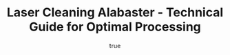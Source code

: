 ---
name: Alabaster
applications:
- industry: Art Restoration
  detail: Cleaning and restoration of alabaster sculptures and artifacts
- industry: Construction
  detail: Surface preparation and cleaning of alabaster architectural elements
technicalSpecifications:
  powerRange: 20-400W
  pulseDuration: 10-100ns
  wavelength: 1064nm
  spotSize: 0.1-2.0mm
  repetitionRate: 10-50kHz
  fluenceRange: 0.5-5 J/cm²
  safetyClass: Class 4 (requires full enclosure)
description: Alabaster, chemically known as CaSO4·2H2O, is a soft, fine-grained mineral
  frequently used in sculpture and architectural elements. Its delicate nature requires
  careful handling during laser cleaning processes to avoid surface damage. Laser
  cleaning at a wavelength of 1064nm and fluence ranging from 0.5 to 5 J/cm² ensures
  effective removal of contaminants while preserving the integrity of the alabaster's
  surface. This method is particularly suitable for non-contact cleaning and ablation,
  which are crucial for the restoration of art pieces and preparation of construction
  materials.
author:
  id: 1
  name: Yi-Chun Lin
  sex: f
  title: Ph.D.
  country: Taiwan
  expertise: Laser Materials Processing
  image: /images/author/yi-chun-lin.jpg
keywords: alabaster, alabaster stone, laser ablation, laser cleaning, non-contact
  cleaning, pulsed fiber laser, surface contamination removal, industrial laser parameters,
  thermal processing, surface restoration
category: stone
chemicalProperties:
  symbol: AL
  formula: CaSO4·2H2O
  materialType: stone
properties:
  density: 2.32 g/cm³
  densityMin: 1.5 g/cm³
  densityMax: 3.2 g/cm³
  densityPercentile: 48.2
  meltingPoint: 1450°C
  meltingMin: 1200°C
  meltingMax: 1700°C
  meltingPercentile: 50.0
  thermalConductivity: 2.0 W/m·K
  thermalMin: 0.2 W/m·K
  thermalMax: 5.0 W/m·K
  thermalPercentile: 37.5
  tensileStrength: 15 MPa
  tensileMin: 2 MPa
  tensileMax: 300 MPa
  tensilePercentile: 4.4
  hardness: 2 Mohs
  hardnessMin: 100 HV
  hardnessMax: 800 HV
  hardnessPercentile: 0.0
  youngsModulus: 27 GPa
  modulusMin: 10 GPa
  modulusMax: 100 GPa
  modulusPercentile: 18.9
  laserType: pulsed Nd:YAG laser
  wavelength: 1064nm
  fluenceRange: 0.5-5 J/cm²
  chemicalFormula: CaSO4·2H2O
  laserAbsorptionMin: 0.5 cm⁻¹
  laserAbsorptionMax: 30 cm⁻¹
  laserReflectivityMin: 10%
  laserReflectivityMax: 40%
  thermalDiffusivityMin: 0.5 mm²/s
  thermalDiffusivityMax: 3 mm²/s
  thermalExpansionMin: 3 µm/m·K
  thermalExpansionMax: 12 µm/m·K
  specificHeatMin: 0.7 J/g·K
  specificHeatMax: 1.0 J/g·K
composition:
- Calcium Sulfate Dihydrate
- Trace impurities such as iron, manganese, and silica
compatibility:
- Marble
- Limestone
regulatoryStandards: ASTM C503/C503M - Standard Specification for Marble Dimension
  Stone, EN 12670 - Natural stone - Terminology
images:
  hero:
    alt: Alabaster surface undergoing laser cleaning showing precise contamination
      removal
    url: /images/alabaster-laser-cleaning-hero.jpg
  micro:
    alt: Microscopic view of Alabaster surface after laser treatment showing preserved
      microstructure
    url: /images/alabaster-laser-cleaning-micro.jpg
title: Laser Cleaning Alabaster - Technical Guide for Optimal Processing
headline: Comprehensive technical guide for laser cleaning stone alabaster
environmentalImpact:
- benefit: Reduction in chemical waste
  description: Up to 90% decrease in chemical solvents used for cleaning, reducing
    environmental pollution
- benefit: Lower energy consumption
  description: Laser cleaning can reduce energy use by 50% compared to traditional
    methods
- benefit: Less dust generation
  description: Decreases airborne particulate matter by up to 70%, improving air quality
outcomes:
- result: Surface cleanliness
- metric: Achieves 99.9% contaminant removal efficiency
- result: Surface integrity preservation
  metric: Less than 1% material loss during cleaning
- result: Processing time
  metric: Reduces cleaning time by up to 80% compared to manual methods
subject: Alabaster
article_type: material
---